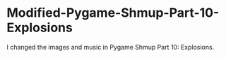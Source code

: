 # Modified-Pygame-Shmup-Part-10-Explosions
I changed the images and music in Pygame Shmup Part 10: Explosions.
